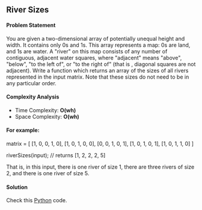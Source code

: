 ## River Sizes

#### Problem Statement


You are given a two-dimensional array of potentially unequal height and
width. It contains only 0s and 1s. This array represents a map: 0s are land,
and 1s are water. A "river" on this map consists of any number of contiguous,
adjacent water squares, where "adjacent" means "above", "below", "to the
left of", or "to the right of" (that is , diagonal squares are not adjacent).
Write a function which returns an array of the sizes of all rivers
represented in the input matrix. Note that these sizes do not need to be in
any particular order.


#### Complexity Analysis

- Time Complexity: **O(wh)**
- Space Complexity: **O(wh)**


#### For example:
matrix = [
   [1, 0, 0, 1, 0],
   [1, 0, 1, 0, 0],
   [0, 0, 1, 0, 1],
   [1, 0, 1, 0, 1],
   [1, 0, 1, 1, 0]
 ]

riverSizes(input); // returns [1, 2, 2, 2, 5]

That is, in this input, there is one river of size 1, there are three rivers
of size 2, and there is one river of size 5.



#### Solution

Check this [Python](../medium/river_sizes.py) code.

